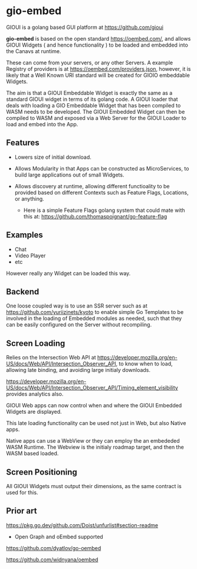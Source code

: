 # gio-embed

GIOUI is a golang based GUI platform at https://github.com/gioui 

**gio-embed** is based on the open standard https://oembed.com/, and allows GIOUI Widgets ( and hence functionality ) to be loaded and embedded into the Canavs at runtime.

These can come from your servers, or any other Servers. A example Registry of providers is at https://oembed.com/providers.json, however, it is likely that a Well Known URI standard will be created for GIOIO embeddable Widgets.

The aim is that a GIOUI Embeddable Widget is exactly the same as a standard GIOUI widget in terms of its golang code. 
A GIOUI loader that deals with loading a GIO Embeddable Widget that has been compiled to WASM needs to be developed.
The GIOUI Embedded Widget can then be compiled to WASM and exposed via a Web Server for the GIOUI Loader to load and embed into the App.

## Features

- Lowers size of initial download.

- Allows Modularity in that Apps can be constructed as MicroServices, to build large applications out of small Widgets.

- Allows discovery at runtime, allowing different functioality to be provided based on different Contexts such as Feature Flags, Locations, or anything. 
  - Here is a simple Feature Flags golang system that could mate with this at: https://github.com/thomaspoignant/go-feature-flag


## Examples

- Chat
- Video Player
- etc

However really any Widget can be loaded this way.

## Backend 

One loose coupled way is to use an SSR server such as at https://github.com/yuriizinets/kyoto to enable simple Go Templates to be involved in the loading of Embedded modules as needed, such that they can be easily configured on the Server without recompiling.


## Screen Loading

Relies on the Intersection Web API at https://developer.mozilla.org/en-US/docs/Web/API/Intersection_Observer_API, to know when to load, allowing late binding, and avoiding large initialy downloads.

https://developer.mozilla.org/en-US/docs/Web/API/Intersection_Observer_API/Timing_element_visibility provides analytics also.

GIOUI Web apps can now control when and where the GIOUI Embedded Widgets are displayed.

This late loading functionality can be used not just in Web, but also Native apps.

Native apps can use a WebView or they can employ the an embededed WASM Runtime. The Webview is the initialy roadmap target, and then the WASM based loaded.


## Screen Positioning

All GIOUI Widgets must output their dimensions, as the same contract is used for this. 

## Prior art

https://pkg.go.dev/github.com/Doist/unfurlist#section-readme
- Open Graph and oEmbed supported

https://github.com/dyatlov/go-oembed

https://github.com/widnyana/oembed



